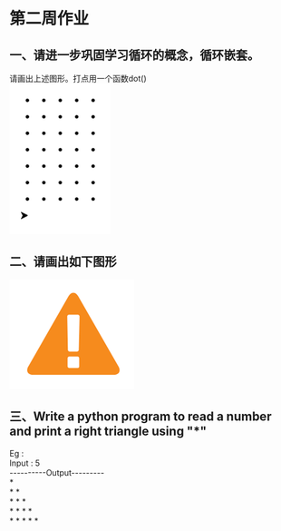 # 第二周作业
## 一、请进一步巩固学习循环的概念，循环嵌套。  
  
请画出上述图形。打点用一个函数dot()  
![](/第二周作业/作业图片/作业1.png)
## 二、请画出如下图形  
![](/第二周作业/作业图片/作业2.png)  
## 三、Write a python program to read a number and print a right triangle using "*"  
Eg :  
Input : 5  
----------Output---------  
\*  
\* \*  
\* \* \*  
\* \* \* \*  
\* \* \* \* \*  
